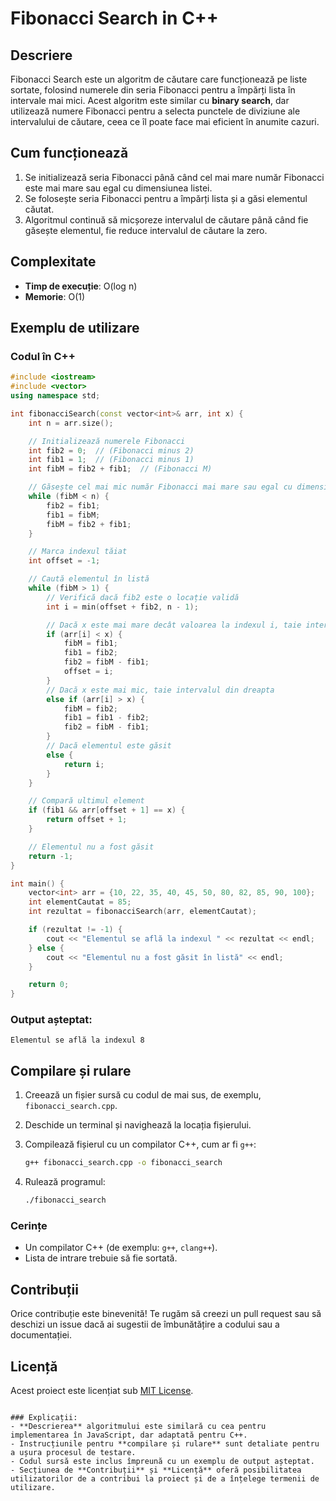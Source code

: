 # Fibonacci Search in C++

## Descriere

Fibonacci Search este un algoritm de căutare care funcționează pe liste sortate, folosind numerele din seria Fibonacci pentru a împărți lista în intervale mai mici. Acest algoritm este similar cu **binary search**, dar utilizează numere Fibonacci pentru a selecta punctele de diviziune ale intervalului de căutare, ceea ce îl poate face mai eficient în anumite cazuri.

## Cum funcționează

1. Se initializează seria Fibonacci până când cel mai mare număr Fibonacci este mai mare sau egal cu dimensiunea listei.
2. Se folosește seria Fibonacci pentru a împărți lista și a găsi elementul căutat.
3. Algoritmul continuă să micșoreze intervalul de căutare până când fie găsește elementul, fie reduce intervalul de căutare la zero.

## Complexitate

- **Timp de execuție**: O(log n)
- **Memorie**: O(1)

## Exemplu de utilizare

### Codul în C++

```cpp
#include <iostream>
#include <vector>
using namespace std;

int fibonacciSearch(const vector<int>& arr, int x) {
    int n = arr.size();

    // Initializează numerele Fibonacci
    int fib2 = 0;  // (Fibonacci minus 2)
    int fib1 = 1;  // (Fibonacci minus 1)
    int fibM = fib2 + fib1;  // (Fibonacci M)

    // Găsește cel mai mic număr Fibonacci mai mare sau egal cu dimensiunea listei
    while (fibM < n) {
        fib2 = fib1;
        fib1 = fibM;
        fibM = fib2 + fib1;
    }

    // Marca indexul tăiat
    int offset = -1;

    // Caută elementul în listă
    while (fibM > 1) {
        // Verifică dacă fib2 este o locație validă
        int i = min(offset + fib2, n - 1);

        // Dacă x este mai mare decât valoarea la indexul i, taie intervalul din stânga
        if (arr[i] < x) {
            fibM = fib1;
            fib1 = fib2;
            fib2 = fibM - fib1;
            offset = i;
        }
        // Dacă x este mai mic, taie intervalul din dreapta
        else if (arr[i] > x) {
            fibM = fib2;
            fib1 = fib1 - fib2;
            fib2 = fibM - fib1;
        }
        // Dacă elementul este găsit
        else {
            return i;
        }
    }

    // Compară ultimul element
    if (fib1 && arr[offset + 1] == x) {
        return offset + 1;
    }

    // Elementul nu a fost găsit
    return -1;
}

int main() {
    vector<int> arr = {10, 22, 35, 40, 45, 50, 80, 82, 85, 90, 100};
    int elementCautat = 85;
    int rezultat = fibonacciSearch(arr, elementCautat);

    if (rezultat != -1) {
        cout << "Elementul se află la indexul " << rezultat << endl;
    } else {
        cout << "Elementul nu a fost găsit în listă" << endl;
    }

    return 0;
}
```

### Output așteptat:
```
Elementul se află la indexul 8
```

## Compilare și rulare

1. Creează un fișier sursă cu codul de mai sus, de exemplu, `fibonacci_search.cpp`.
2. Deschide un terminal și navighează la locația fișierului.
3. Compilează fișierul cu un compilator C++, cum ar fi `g++`:

   ```bash
   g++ fibonacci_search.cpp -o fibonacci_search
   ```

4. Rulează programul:

   ```bash
   ./fibonacci_search
   ```

### Cerințe

- Un compilator C++ (de exemplu: `g++`, `clang++`).
- Lista de intrare trebuie să fie sortată.

## Contribuții

Orice contribuție este binevenită! Te rugăm să creezi un pull request sau să deschizi un issue dacă ai sugestii de îmbunătățire a codului sau a documentației.

## Licență

Acest proiect este licențiat sub [MIT License](LICENSE).
```

### Explicații:
- **Descrierea** algoritmului este similară cu cea pentru implementarea în JavaScript, dar adaptată pentru C++.
- Instrucțiunile pentru **compilare și rulare** sunt detaliate pentru a ușura procesul de testare.
- Codul sursă este inclus împreună cu un exemplu de output așteptat.
- Secțiunea de **Contribuții** și **Licență** oferă posibilitatea utilizatorilor de a contribui la proiect și de a înțelege termenii de utilizare.
